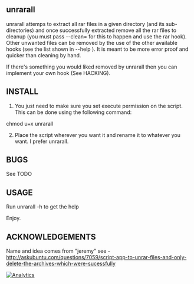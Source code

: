 ## unrarall

unrarall attemps to extract all rar files in a given directory (and its sub-directories) and once successfully extracted remove all the rar files to cleanup (you must pass --clean= for this to happen and use the rar hook). Other unwanted files can be removed by the use of the other available hooks (see the list shown in --help ). It is meant to be more error proof and quicker than cleaning by hand.

If there's something you would liked removed by unrarall then you can implement your own hook (See HACKING).

## INSTALL
1. You just need to make sure you set execute permission on the script. This can be done using the following command:

chmod u+x unrarall

2. Place the script wherever you want it and rename it to whatever you want. I prefer unrarall.

## BUGS

See TODO

## USAGE

Run unrarall -h to get the help

Enjoy.

## ACKNOWLEDGEMENTS

Name and idea comes from "jeremy" see - http://askubuntu.com/questions/7059/script-app-to-unrar-files-and-only-delete-the-archives-which-were-sucessfully

[![Analytics](https://ga-beacon.appspot.com/UA-11959363-2/arfoll/unrarall)](https://github.com/igrigorik/ga-beacon)
